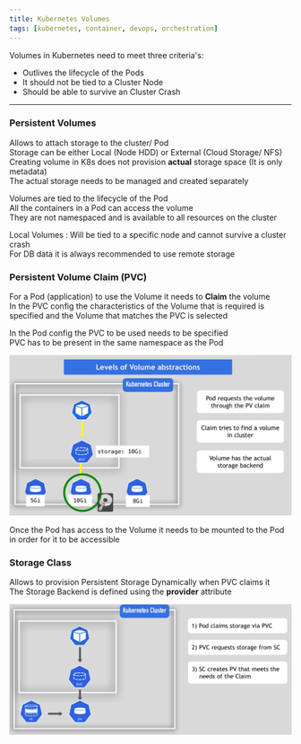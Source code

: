 ```yaml
---
title: Kubernetes Volumes
tags: [kubernetes, container, devops, orchestration]
---
```


Volumes in Kubernetes need to meet three criteria's:

* Outlives the lifecycle of the Pods
* It should not be tied to a Cluster Node
* Should be able to survive an Cluster Crash

---

### Persistent Volumes

Allows to attach storage to the cluster/ Pod  
Storage can be either Local (Node HDD) or External (Cloud Storage/ NFS)  
Creating volume in K8s does not provision **actual** storage space (It is only metadata)  
The actual storage needs to be managed and created separately

Volumes are tied to the lifecycle of the Pod  
All the containers in a Pod can access the volume  
They are not namespaced and is available to all resources on the cluster

Local Volumes : Will be tied to a specific node and cannot survive a cluster crash  
For DB data it is always recommended to use remote storage

### Persistent Volume Claim (PVC)

For a Pod (application) to use the Volume it needs to **Claim** the volume  
In the PVC config the characteristics of the Volume that is required is specified and the Volume that matches the PVC is selected

In the Pod config the PVC to be used needs to be specified  
PVC has to be present in the same namespace as the Pod

![Kubernetes Volume Abstractions|550](../images/kubernetes-volume-abstractions.png)

Once the Pod has access to the Volume it needs to be mounted to the Pod in order for it to be accessible

### Storage Class

Allows to provision Persistent Storage Dynamically when PVC claims it  
The Storage Backend is defined using the **provider** attribute

![Kubernetes Storage Class|550](../images/kubernetes-storage-class.png)